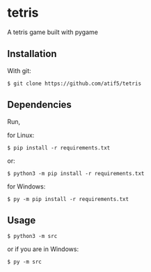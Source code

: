 # tetris
A tetris game built with pygame

## Installation
With git:

`$ git clone https://github.com/atif5/tetris`

## Dependencies
Run,

for Linux:

`$ pip install -r requirements.txt`

or:

`$ python3 -m pip install -r requirements.txt`

for Windows:

`$ py -m pip install -r requirements.txt`


## Usage
`$ python3 -m src`

or if you are in Windows:

`$ py -m src`


